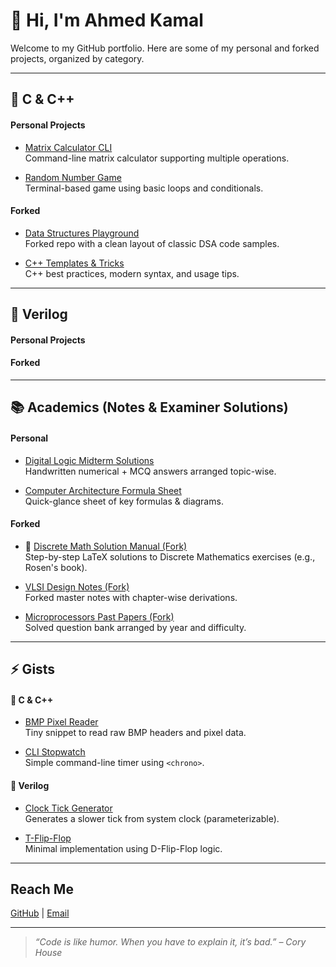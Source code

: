 # 👋 Hi, I'm Ahmed Kamal

Welcome to my GitHub portfolio. Here are some of my personal and forked projects, organized by category.

---
<!-- 
This section stays in the file
but does NOT show up in preview.
-->

## 📘 C & C++

#### Personal Projects

- [Matrix Calculator CLI](https://github.com/your-username/matrix-calculator-cpp)  
  Command-line matrix calculator supporting multiple operations.

- [Random Number Game](https://github.com/your-username/random-game-cpp)  
  Terminal-based game using basic loops and conditionals.

#### Forked

- [Data Structures Playground](https://github.com/your-username/fork-dsa-lab)  
  Forked repo with a clean layout of classic DSA code samples.

- [C++ Templates & Tricks](https://github.com/your-username/fork-cpp-tips)  
  C++ best practices, modern syntax, and usage tips.

---

## 🧾 Verilog

#### Personal Projects
<!--
- [Modular ALU](https://github.com/your-username/alu-verilog)  
  Multi-op Arithmetic Logic Unit with output via 16 LEDs.

- [Sensor-Controlled LEDs](https://github.com/your-username/pmod-sensor-led)  
  LED pattern changes with tilt using Digilent Pmod Accelerometer.
-->
#### Forked
<!--
- [FPGA Design Patterns](https://github.com/your-username/fork-fpga-patterns)  
  A collection of reusable Verilog modules and design templates.

- [Clock Divider Demos](https://github.com/your-username/fork-verilog-clocks)  
  Forked examples showing precise clock manipulation techniques.
-->
---

## 📚 Academics (Notes & Examiner Solutions)

#### Personal
- [Digital Logic Midterm Solutions](https://example.com/dl-midterm-sol)  
  Handwritten numerical + MCQ answers arranged topic-wise.

- [Computer Architecture Formula Sheet](https://example.com/ca-cheatsheet)  
  Quick-glance sheet of key formulas & diagrams.

#### Forked
- 📐 [Discrete Math Solution Manual (Fork)](https://github.com/your-username/discrete-math-solutions)  
  Step-by-step LaTeX solutions to Discrete Mathematics exercises (e.g., Rosen's book).
  
- [VLSI Design Notes (Fork)](https://github.com/your-username/fork-vlsi-notes)  
  Forked master notes with chapter-wise derivations.

- [Microprocessors Past Papers (Fork)](https://github.com/your-username/fork-8086-exams)  
  Solved question bank arranged by year and difficulty.

---

## ⚡ Gists

#### 📘 C & C++
- [BMP Pixel Reader](https://gist.github.com/your-username/ccddee1122)  
  Tiny snippet to read raw BMP headers and pixel data.

- [CLI Stopwatch](https://gist.github.com/your-username/aabbcc3344)  
  Simple command-line timer using `<chrono>`.

#### 🧾 Verilog
- [Clock Tick Generator](https://gist.github.com/your-username/ffeedd9988)  
  Generates a slower tick from system clock (parameterizable).

- [T-Flip-Flop](https://gist.github.com/your-username/8899aaccdd)  
  Minimal implementation using D-Flip-Flop logic.
  
<!--
#### 🐍 Python
- [Auto Git Initializer](https://gist.github.com/your-username/1122aabbcc)  
  Script to `git init`, add README, and first commit in one go.

- [CSV Stats Calculator](https://gist.github.com/your-username/5566ddeeff)  
  One-file utility to compute basic stats from CSV columns.
-->
---

## Reach Me

[GitHub](https://github.com/your-username) | [Email](mailto:your-email@example.com)

---

> _“Code is like humor. When you have to explain it, it’s bad.” – Cory House_
<!--
> _“First, solve the problem. Then, write the code.” – John Johnson_

> _“Before software can be reusable, it first has to be usable.” – Ralph Johnson_

> _“Design is not just what it looks like and feels like. Design is how it works.” – Steve Jobs_

> *“AI is going to eat software.” – Jensen Huang (CEO, NVIDIA)*
-->
